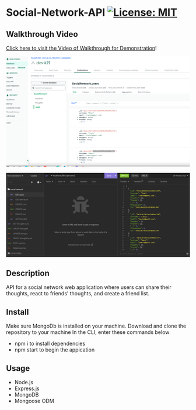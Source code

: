 # Social-Network-API [![License: MIT](https://img.shields.io/badge/License-MIT-yellow.svg)](https://opensource.org/licenses/MIT)

## Walkthrough Video

 [Click here to visit the Video of Walkthrough for Demonstration](https://drive.google.com/file/d/1ZxPv5XykmbVfiKZ2tEsRaGDqhBSt3sVG/view)!


![MongoDB](./assets/db.PNG)

![Insomnia](./assets/insomnia.PNG)

 ## Description
API for a social network web application where users can share their thoughts, react to friends’ thoughts, and create a friend list.

## Install
Make sure MongoDb is installed on your machine.
Download and clone the repository to your machine
In the CLI, enter these commands below
- npm i to install dependencies
- npm start to begin the appication

## Usage
- Node.js
- Express.js
- MongoDB
- Mongoose ODM